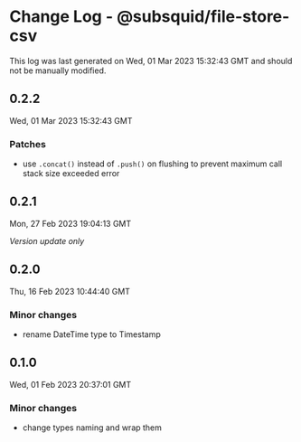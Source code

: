 # Change Log - @subsquid/file-store-csv

This log was last generated on Wed, 01 Mar 2023 15:32:43 GMT and should not be manually modified.

## 0.2.2
Wed, 01 Mar 2023 15:32:43 GMT

### Patches

- use `.concat()` instead of `.push()` on flushing to prevent maximum call stack size exceeded error

## 0.2.1
Mon, 27 Feb 2023 19:04:13 GMT

_Version update only_

## 0.2.0
Thu, 16 Feb 2023 10:44:40 GMT

### Minor changes

- rename DateTime type to Timestamp

## 0.1.0
Wed, 01 Feb 2023 20:37:01 GMT

### Minor changes

- change types naming and wrap them

